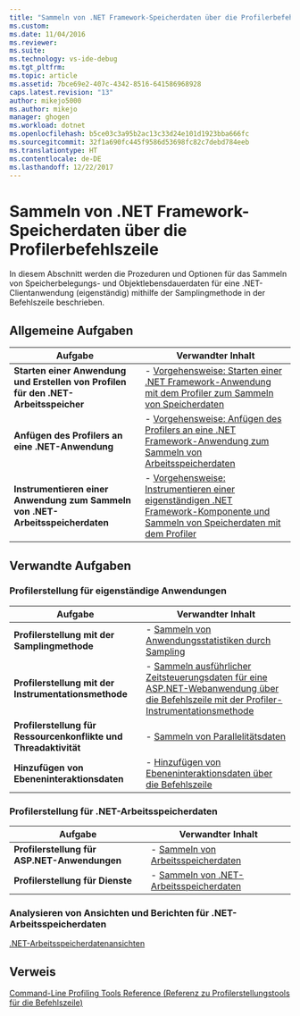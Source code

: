 ```yaml
---
title: "Sammeln von .NET Framework-Speicherdaten über die Profilerbefehlszeile | Microsoft-Dokumentation"
ms.custom: 
ms.date: 11/04/2016
ms.reviewer: 
ms.suite: 
ms.technology: vs-ide-debug
ms.tgt_pltfrm: 
ms.topic: article
ms.assetid: 7bce69e2-407c-4342-8516-641586968928
caps.latest.revision: "13"
author: mikejo5000
ms.author: mikejo
manager: ghogen
ms.workload: dotnet
ms.openlocfilehash: b5ce03c3a95b2ac13c33d24e101d1923bba666fc
ms.sourcegitcommit: 32f1a690fc445f9586d53698fc82c7debd784eeb
ms.translationtype: HT
ms.contentlocale: de-DE
ms.lasthandoff: 12/22/2017
---
```

# <a name="collect-net-framework-memory-data-by-using-the-profiler-command-line"></a>Sammeln von .NET Framework-Speicherdaten über die Profilerbefehlszeile

In diesem Abschnitt werden die Prozeduren und Optionen für das Sammeln von Speicherbelegungs- und Objektlebensdauerdaten für eine .NET-Clientanwendung (eigenständig) mithilfe der Samplingmethode in der Befehlszeile beschrieben.  
  
## <a name="common-tasks"></a>Allgemeine Aufgaben  
  
|Aufgabe|Verwandter Inhalt|  
|----------|---------------------|  
|**Starten einer Anwendung und Erstellen von Profilen für den .NET-Arbeitsspeicher**|-   [Vorgehensweise: Starten einer .NET Framework-Anwendung mit dem Profiler zum Sammeln von Speicherdaten](../profiling/how-to-launch-a-stand-alone-dotnet-framework-application-with-the-profiler-to-collect-memory-data-by-using-the-command-line.md)|  
|**Anfügen des Profilers an eine .NET-Anwendung**|-   [Vorgehensweise: Anfügen des Profilers an eine .NET Framework-Anwendung zum Sammeln von Arbeitsspeicherdaten](../profiling/how-to-attach-the-profiler-to-a-dotnet-framework-stand-alone-application-to-collect-memory-data-by-using-the-command-line.md)|  
|**Instrumentieren einer Anwendung zum Sammeln von .NET-Arbeitsspeicherdaten**|-   [Vorgehensweise: Instrumentieren einer eigenständigen .NET Framework-Komponente und Sammeln von Speicherdaten mit dem Profiler](../profiling/how-to-instrument-a-stand-alone-dotnet-framework-component-and-collect-memory-data-with-the-profiler-by-using-the-command-line.md)|  
  
## <a name="related-tasks"></a>Verwandte Aufgaben  
  
### <a name="profiling-stand-alone-applications"></a>Profilerstellung für eigenständige Anwendungen  
  
|Aufgabe|Verwandter Inhalt|  
|----------|---------------------|  
|**Profilerstellung mit der Samplingmethode**|-   [Sammeln von Anwendungsstatistiken durch Sampling](../profiling/collecting-application-statistics-for-stand-alone-applications-by-using-the-profiler-command-line.md)|  
|**Profilerstellung mit der Instrumentationsmethode**|-   [Sammeln ausführlicher Zeitsteuerungsdaten für eine ASP.NET-Webanwendung über die Befehlszeile mit der Profiler-Instrumentationsmethode](../profiling/collecting-detailed-timing-data-for-a-stand-alone-application-by-using-the-profiler-command-line.md)|  
|**Profilerstellung für Ressourcenkonflikte und Threadaktivität**|-   [Sammeln von Parallelitätsdaten](../profiling/collecting-concurrency-data-for-stand-alone-applications-by-using-the-profiler-command-line.md)|  
|**Hinzufügen von Ebeneninteraktionsdaten**|-   [Hinzufügen von Ebeneninteraktionsdaten über die Befehlszeile](../profiling/adding-tier-interaction-data-from-the-command-line.md)|  
  
### <a name="profiling-net-memory-data"></a>Profilerstellung für .NET-Arbeitsspeicherdaten  
  
|Aufgabe|Verwandter Inhalt|  
|----------|---------------------|  
|**Profilerstellung für ASP.NET-Anwendungen**|-   [Sammeln von Arbeitsspeicherdaten](../profiling/collecting-memory-data-from-an-aspnet-web-application-by-using-the-profiler-command-line.md)|  
|**Profilerstellung für Dienste**|-   [Sammeln von .NET-Arbeitsspeicherdaten](../profiling/collecting-memory-data-from-dotnet-framework-services-by-using-the-profiler-command-line.md)|  
  
### <a name="analyzing-net-memory-data-views-and-reports"></a>Analysieren von Ansichten und Berichten für .NET-Arbeitsspeicherdaten  
 [.NET-Arbeitsspeicherdatenansichten](../profiling/dotnet-memory-data-views.md)  
  
## <a name="reference"></a>Verweis  
 [Command-Line Profiling Tools Reference (Referenz zu Profilerstellungstools für die Befehlszeile)](../profiling/command-line-profiling-tools-reference.md)